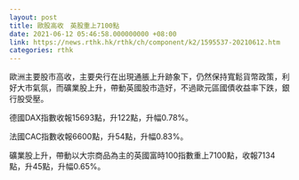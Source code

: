 ```yaml
---
layout: post
title: 歐股高收　英股重上7100點
date: 2021-06-12 05:46:58.000000000 +08:00
link: https://news.rthk.hk/rthk/ch/component/k2/1595537-20210612.htm
categories: rthk
---
```


歐洲主要股市高收，主要央行在出現通脹上升跡象下，仍然保持寬鬆貨幣政策，利好大市氣氛，而礦業股上升，帶動英國股市造好，不過歐元區國債收益率下跌，銀行股受壓。

德國DAX指數收報15693點，升122點，升幅0.78%。

法國CAC指數收報6600點，升54點，升幅0.83%。

礦業股上升，帶動以大宗商品為主的英國富時100指數重上7100點，收報7134點，升45點，升幅0.65%。
